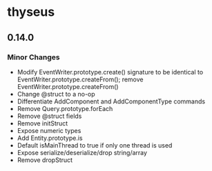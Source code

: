 # thyseus

## 0.14.0

### Minor Changes

-   Modify EventWriter.prototype.create() signature to be identical to
    EventWriter.prototype.createFrom(); remove
    EventWriter.prototype.createFrom()
-   Change @struct to a no-op
-   Differentiate AddComponent and AddComponentType commands
-   Remove Query.prototype.forEach
-   Remove @struct fields
-   Remove initStruct
-   Expose numeric types
-   Add Entity.prototype.is
-   Default isMainThread to true if only one thread is used
-   Expose serialize/deserialize/drop string/array
-   Remove dropStruct
